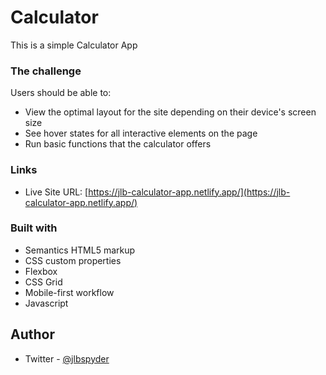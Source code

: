 # Calculator

This is a simple Calculator App


### The challenge

Users should be able to:

- View the optimal layout for the site depending on their device's screen size
- See hover states for all interactive elements on the page
- Run basic functions that the calculator offers


### Links

- Live Site URL: [https://jlb-calculator-app.netlify.app/](https://jlb-calculator-app.netlify.app/)


### Built with

- Semantics HTML5 markup
- CSS custom properties
- Flexbox
- CSS Grid
- Mobile-first workflow
- Javascript

## Author

- Twitter - [@jlbspyder](https://www.twitter.com/jlbspyder)
